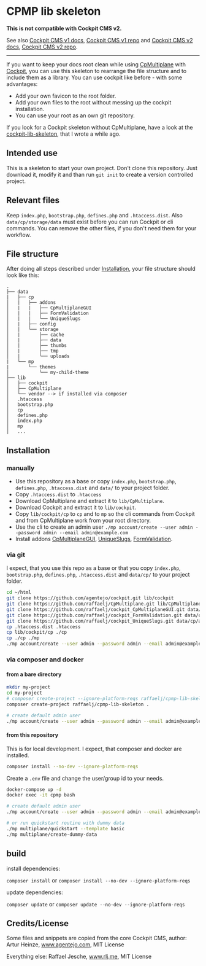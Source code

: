 # CPMP lib skeleton

**This is not compatible with Cockpit CMS v2.**

See also [Cockpit CMS v1 docs](https://v1.getcockpit.com/documentation), [Cockpit CMS v1 repo](https://github.com/agentejo/cockpit) and [Cockpit CMS v2 docs](https://getcockpit.com/documentation/), [Cockpit CMS v2 repo](https://github.com/Cockpit-HQ/Cockpit).

---

If you want to keep your docs root clean while using [CpMultiplane][2] with [Cockpit][1], you can use this skeleton to rearrange the file structure and to include them as a library. You can use cockpit like before - with some advantages:

* Add your own favicon to the root folder.
* Add your own files to the root without messing up the cockpit installation.
* You can use your root as an own git repository.

If you look for a Cockpit skeleton without CpMultiplane, have a look at the [cockpit-lib-skeleton][3], that I wrote a while ago.

## Intended use

This is a skeleton to start your own project. Don't clone this repository. Just download it, modify it and than run `git init` to create a version controlled project.

## Relevant files

Keep `index.php`, `bootstrap.php`, `defines.php` and `.htaccess.dist`. Also `data/cp/storage/data` must exist before you can run Cockpit or cli commands. You can remove the other files, if you don't need them for your workflow.

## File structure

After doing all steps described under [Installation](#installation), your file structure should look like this:

```text
.
├── data
|   ├── cp
│   |   ├── addons
│   |   |   ├── CpMultiplaneGUI
│   |   |   ├── FormValidation
│   |   |   └── UniqueSlugs
│   |   ├── config
│   |   └── storage
│   |       ├── cache
│   |       ├── data
│   |       ├── thumbs
│   |       ├── tmp
│   |       └── uploads
|   └── mp
|       └── themes
│           └── my-child-theme
├── lib
│   ├── cockpit
│   ├── CpMultiplane
│   └── vendor --> if installed via composer
│   .htaccess
│   bootstrap.php
│   cp
│   defines.php
│   index.php
│   mp
│   ...
```

## Installation

### manually

* Use this repository as a base or copy `index.php`, `bootstrap.php`, `defines.php`, `.htaccess.dist` and `data/` to your project folder.
* Copy `.htaccess.dist` to `.htaccess`
* Download CpMultiplane and extract it to `lib/CpMultiplane`.
* Download Cockpit and extract it to `lib/cockpit`.
* Copy `lib/cockpit/cp` to `cp` and to `mp` so the cli commands from Cockpit and from CpMultiplane work from your root directory.
* Use the cli to create an admin user `./mp account/create --user admin --password admin --email admin@example.com`
* Install addons [CpMultiplaneGUI][4], [UniqueSlugs][5], [FormValidation][6].

### via git

I expect, that you use this repo as a base or that you copy `index.php`, `bootstrap.php`, `defines.php`, `.htaccess.dist` and `data/cp/` to your project folder.

```bash
cd ~/html
git clone https://github.com/agentejo/cockpit.git lib/cockpit
git clone https://github.com/raffaelj/CpMultiplane.git lib/CpMultiplane
git clone https://github.com/raffaelj/cockpit_CpMultiplaneGUI.git data/cp/addons/CpMultiplaneGUI
git clone https://github.com/raffaelj/cockpit_FormValidation.git data/cp/addons/FormValidation
git clone https://github.com/raffaelj/cockpit_UniqueSlugs.git data/cp/addons/UniqueSlugs
cp .htaccess.dist .htaccess
cp lib/cockpit/cp ./cp
cp ./cp ./mp
./mp account/create --user admin --password admin --email admin@example.com
```

### via composer and docker

#### from a bare directory

```bash
mkdir my-project
cd my-project
# composer create-project --ignore-platform-reqs raffaelj/cpmp-lib-skeleton .
composer create-project raffaelj/cpmp-lib-skeleton .

# create default admin user
./mp account/create --user admin --password admin --email admin@example.com
```

#### from this repository

This is for local development. I expect, that composer and docker are installed.

```bash
composer install --no-dev --ignore-platform-reqs
```

Create a `.env` file and change the user/group id to your needs.

```bash
docker-compose up -d
docker exec -it cpmp bash

# create default admin user
./mp account/create --user admin --password admin --email admin@example.com

# or run quickstart routine with dummy data
./mp multiplane/quickstart --template basic
./mp multiplane/create-dummy-data
```

## build

install dependencies:

`composer install` or `composer install --no-dev --ignore-platform-reqs`

update dependencies:

`composer update` or `composer update --no-dev --ignore-platform-reqs`

## Credits/License

Some files and snippets are copied from the core Cockpit CMS, author: Artur Heinze, www.agentejo.com, MIT License

Everything else: Raffael Jesche, www.rlj.me, MIT License

[1]: https://github.com/agentejo/cockpit/
[2]: https://github.com/raffaelj/CpMultiplane
[3]: https://github.com/raffaelj/cockpit-lib-skeleton
[4]: https://github.com/raffaelj/cockpit_CpMultiplaneGUI
[5]: https://github.com/raffaelj/cockpit_UniqueSlugs
[6]: https://github.com/raffaelj/cockpit_FormValidation
